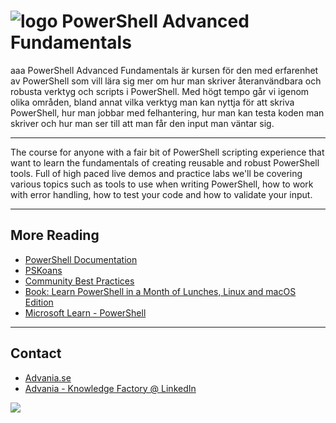 # ![logo](./Images/pwrops.png) PowerShell Advanced Fundamentals
aaa
PowerShell Advanced Fundamentals är kursen för den med erfarenhet av PowerShell som vill lära sig mer om hur man skriver återanvändbara och robusta verktyg och scripts i PowerShell. Med högt tempo går vi igenom olika områden, bland annat vilka verktyg man kan nyttja för att skriva PowerShell, hur man jobbar med felhantering, hur man kan testa koden man skriver och hur man ser till att man får den input man väntar sig.

---

The course for anyone with a fair bit of PowerShell scripting experience that want to learn the fundamentals of creating reusable and robust PowerShell tools. Full of high paced live demos and practice labs we'll be covering various topics such as tools to use when writing PowerShell, how to work with error handling, how to test your code and how to validate your input.

---

## More Reading

- [PowerShell Documentation](https://docs.microsoft.com/en-us/powershell/)
- [PSKoans](https://github.com/vexx32/PSKoans)
- [Community Best Practices](https://github.com/PoshCode/PowerShellPracticeAndStyle)
- [Book: Learn PowerShell in a Month of Lunches, Linux and macOS Edition](https://www.manning.com/books/learn-powershell-in-a-month-of-lunches-linux-and-macos-edition)
- [Microsoft Learn - PowerShell](https://docs.microsoft.com/en-us/learn/paths/powershell/)

---

## Contact

- [Advania.se](https://www.advania.se/digital-innovation/revolutionera-digitalt)
- [Advania - Knowledge Factory @ LinkedIn](https://www.linkedin.com/company/knowledge-factory_2/)

![](https://www.advania.se/library/Template/logo_o.png)
